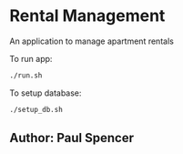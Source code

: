 # Rental Management

An application to manage apartment rentals

To run app:

```bash
./run.sh
```

To setup database:

```bash
./setup_db.sh
```
## Author: Paul Spencer
